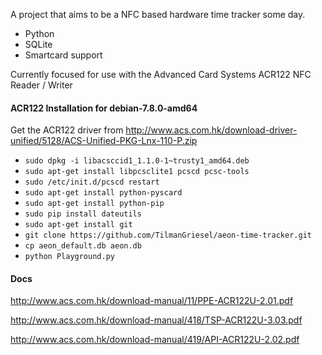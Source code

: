 A project that aims to be a NFC based hardware time tracker some day.

* Python
* SQLite
* Smartcard support

Currently focused for use with the Advanced Card Systems ACR122 NFC Reader / Writer

#### ACR122 Installation for debian-7.8.0-amd64
Get the ACR122 driver from http://www.acs.com.hk/download-driver-unified/5128/ACS-Unified-PKG-Lnx-110-P.zip
* ```sudo dpkg -i libacsccid1_1.1.0-1~trusty1_amd64.deb```
* ```sudo apt-get install libpcsclite1 pcscd pcsc-tools```
* ```sudo /etc/init.d/pcscd restart```
* ```sudo apt-get install python-pyscard```
* ```sudo apt-get install python-pip```
* ```sudo pip install dateutils```
* ```sudo apt-get install git```
* ```git clone https://github.com/TilmanGriesel/aeon-time-tracker.git```
* ```cp aeon_default.db aeon.db```
* ```python Playground.py```


#### Docs
http://www.acs.com.hk/download-manual/11/PPE-ACR122U-2.01.pdf

http://www.acs.com.hk/download-manual/418/TSP-ACR122U-3.03.pdf

http://www.acs.com.hk/download-manual/419/API-ACR122U-2.02.pdf
